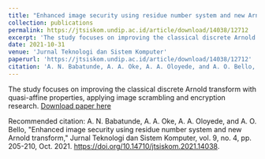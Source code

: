 ```yaml
---
title: "Enhanced image security using residue number system and new Arnold transform"
collection: publications
permalink: https://jtsiskom.undip.ac.id/article/download/14038/12712
excerpt: 'The study focuses on improving the classical discrete Arnold transform with quasi-affine properties, applying image scrambling and encryption research.'
date: 2021-10-31
venue: 'Jurnal Teknologi dan Sistem Komputer'
paperurl: 'https://jtsiskom.undip.ac.id/article/download/14038/12712'
citation: 'A. N. Babatunde, A. A. Oke, A. A. Oloyede, and A. O. Bello, "Enhanced image security using residue number system and new Arnold transform," Jurnal Teknologi dan Sistem Komputer, vol. 9, no. 4, pp. 205-210, Oct. 2021. https://doi.org/10.14710/jtsiskom.2021.14038'
---
```

The study focuses on improving the classical discrete Arnold transform with quasi-affine properties, applying image scrambling and encryption research.
[Download paper here](https://jtsiskom.undip.ac.id/article/download/14038/12712)

Recommended citation: A. N. Babatunde, A. A. Oke, A. A. Oloyede, and A. O. Bello, "Enhanced image security using residue number system and new Arnold transform," Jurnal Teknologi dan Sistem Komputer, vol. 9, no. 4, pp. 205-210, Oct. 2021. https://doi.org/10.14710/jtsiskom.2021.14038.
